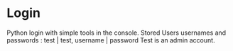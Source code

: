 # Login
Python login with simple tools in the console.
Stored Users usernames and passwords : test | test, username | password 
Test is an admin account. 
